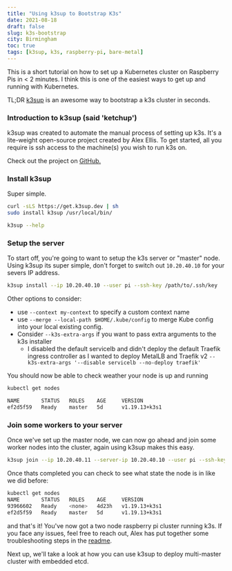 ```yaml
---
title: "Using k3sup to Bootstrap K3s"
date: 2021-08-18
draft: false
slug: k3s-bootstrap
city: Birmingham
toc: true
tags: [k3sup, k3s, raspberry-pi, bare-metal]
---
```


This is a short tutorial on how to set up a Kubernetes cluster on Raspberry Pis in < 2 minutes. I think this is one of the easiest ways to get up and running with Kubernetes.

TL;DR [k3sup](https://github.com/alexellis/k3sup) is an awesome way to bootstrap a k3s cluster in seconds.

### Introduction to k3sup (said 'ketchup')

k3sup was created to automate the manual process of setting up k3s. It's a lite-weight open-source project created by Alex Ellis. To get started, all you require is ssh access to the machine(s) you wish to run k3s on.

Check out the project on [GitHub.](https://github.com/alexellis/k3sup)

### Install k3sup

Super simple.

```sh
curl -sLS https://get.k3sup.dev | sh
sudo install k3sup /usr/local/bin/

k3sup --help
```

### Setup the server

To start off, you're going to want to setup the k3s server or "master" node. Using k3sup its super simple, don't forget to switch out `10.20.40.10` for your severs IP address.

```sh
k3sup install --ip 10.20.40.10 --user pi --ssh-key /path/to/.ssh/key 
```

Other options to consider:

- use `--context my-context` to specify a custom context name
- use `--merge --local-path $HOME/.kube/config` to merge Kube config into your local existing config.
- Consider `--k3s-extra-args` if you want to pass extra arguments to the k3s installer
    - I disabled the default servicelb and didn't deploy the default Traefik ingress controller as I wanted to deploy MetalLB and Traefik v2 `--k3s-extra-args '--disable servicelb --no-deploy traefik'`

You should now be able to check weather your node is up and running 

```sh
kubectl get nodes

NAME       STATUS   ROLES    AGE     VERSION
ef2d5f59   Ready    master   5d      v1.19.13+k3s1
```

### Join some workers to your server

Once we've set up the master node, we can now go ahead and join some worker nodes into the cluster, again using k3sup makes this easy.

```sh
k3sup join --ip 10.20.40.11 --server-ip 10.20.40.10 --user pi --ssh-key /path/to/.ssh/key 
```

Once thats completed you can check to see what state the node is in like we did before: 

```sh
kubectl get nodes
NAME       STATUS   ROLES    AGE     VERSION
93966602   Ready    <none>   4d23h   v1.19.13+k3s1
ef2d5f59   Ready    master   5d      v1.19.13+k3s1
```

and that's it! You've now got a two node raspberry pi cluster running k3s. If you face any issues, feel free to reach out, Alex has put together some troubleshooting steps in the [readme](https://github.com/alexellis/k3sup#troubleshooting).

Next up, we'll take a look at how you can use k3sup to deploy multi-master cluster with embedded etcd.
